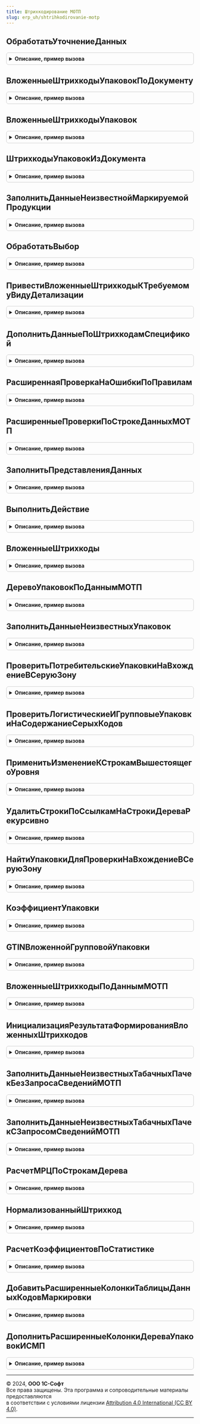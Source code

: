 ```yaml
---
title: Штрихкодирование МОТП
slug: erp_uh/shtrihkodirovanie-motp
---
```



## ОбработатьУточнениеДанных
<details style="margin: 1em 0; padding: 0.5em; border: 1px solid #ccc; border-radius: 6px;">

<summary style="font-weight: bold; cursor: pointer;">Описание, пример вызова</summary>

```bsl

// Заполняет поля данных штрихкода, используемые подсистемой МОТП, после уточнения данных:
//  * Выбор вида и типа упаковки (пачка/блок), если ранее он не распознан, по коэффициенту вложенности (количеству пачек)
//  * По виду упаковки и коэффициенту указание количества пачек и блоков.
//
// Параметры:
//  ДанныеШтрихкода - Структура - текущие данные штрихкода
//  ДанныеВыбора    - Структура - данные уточнения номенклатуры
//  ПараметрыСканирования - (См. ШтрихкодированиеОбщегоНазначенияИСКлиент.ПараметрыСканирования).
//  РезультатОбработки    - Структура - Результат обработки штрихкода.
Процедура ОбработатьУточнениеДанных(ДанныеШтрихкода, ДанныеВыбора, ПараметрыСканирования, РезультатОбработки) Экспорт
```

Пример вызова
```bsl
ШтрихкодированиеМОТП.ОбработатьУточнениеДанных(ДанныеШтрихкода, ДанныеВыбора, ПараметрыСканирования, РезультатОбработки) 
```
</details>

## ВложенныеШтрихкодыУпаковокПоДокументу
<details style="margin: 1em 0; padding: 0.5em; border: 1px solid #ccc; border-radius: 6px;">

<summary style="font-weight: bold; cursor: pointer;">Описание, пример вызова</summary>

```bsl

// Формирует структуру вложенных штрихкодов по ссылке на документ.
//
// Параметры:
//  ДокументСсылка - ДокументСсылка - Ссылка на документ.
//  Детализация - ПеречислениеСсылка.ДетализацияСтруктурыХраненияИС - Детализация, с которой
//                           требуется сформировать вложенные штрихкоды.
//  ПараметрыСканирования - (См. ШтрихкодированиеОбщегоНазначенияИСКлиент.ПараметрыСканирования).
//  СортироватьДанные - Булево - Необходимость сортировки данных дерева.
// Возвращаемое значение:
//  (См. ИнициализацияВложенныхШтрихкодов).
Функция ВложенныеШтрихкодыУпаковокПоДокументу(ДокументСсылка, ПараметрыСканирования, СортироватьДанные = Ложь) Экспорт
```

Пример вызова
```bsl
Результат = ШтрихкодированиеМОТП.ВложенныеШтрихкодыУпаковокПоДокументу(ДокументСсылка, ПараметрыСканирования, СортироватьДанные);
```
</details>

## ВложенныеШтрихкодыУпаковок
<details style="margin: 1em 0; padding: 0.5em; border: 1px solid #ccc; border-radius: 6px;">

<summary style="font-weight: bold; cursor: pointer;">Описание, пример вызова</summary>

```bsl

// Формирует структуру вложенных штрихкодов по ссылке на документ.
//
// Параметры:
//  ШтрихкодыУпаковок - Массив из Структура - Описание:
// * ШтрихкодУпаковки - СправочникСсылка.ШтрихкодыУпаковокТоваров - Ссылка на элемент справочника.
// * Штрихкод - Строка - Код маркировки.
//  Детализация - ПеречислениеСсылка.ДетализацияСтруктурыХраненияИС - Детализация, с которой
//                           требуется сформировать вложенные штрихкоды.
//  ПараметрыСканирования - (См. ШтрихкодированиеОбщегоНазначенияИСКлиент.ПараметрыСканирования).
//  СортироватьДанные - Булево - Необходимость сортировки данных дерева.
// Возвращаемое значение:
//  (См. ИнициализацияВложенныхШтрихкодов).
Функция ВложенныеШтрихкодыУпаковок(ШтрихкодыУпаковок, ПараметрыСканирования, СортироватьДанные = Ложь) Экспорт
```

Пример вызова
```bsl
Результат = ШтрихкодированиеМОТП.ВложенныеШтрихкодыУпаковок(ШтрихкодыУпаковок, ПараметрыСканирования, СортироватьДанные);
```
</details>

## ШтрихкодыУпаковокИзДокумента
<details style="margin: 1em 0; padding: 0.5em; border: 1px solid #ccc; border-radius: 6px;">

<summary style="font-weight: bold; cursor: pointer;">Описание, пример вызова</summary>

```bsl

Функция ШтрихкодыУпаковокИзДокумента(Знач ДокументСсылка, Знач ПараметрыСканирования) Экспорт
```

Пример вызова
```bsl
Результат = ШтрихкодированиеМОТП.ШтрихкодыУпаковокИзДокумента(ДокументСсылка, ПараметрыСканирования) 
```
</details>

## ЗаполнитьДанныеНеизвестнойМаркируемойПродукции
<details style="margin: 1em 0; padding: 0.5em; border: 1px solid #ccc; border-radius: 6px;">

<summary style="font-weight: bold; cursor: pointer;">Описание, пример вызова</summary>

```bsl

// Формирует данные по неизвестным кодам табачных пачек и заполняет данные по штрихкодам.
//
// Параметры:
//  ДанныеПоШтрихкодам - (См. ШтрихкодированиеОбщегоНазначенияИС.ИнициализацияДанныхПоШтрихкодам).
//  ПараметрыСканирования - (См. ШтрихкодированиеОбщегоНазначенияИСКлиент.ПараметрыСканирования).
Процедура ЗаполнитьДанныеНеизвестнойМаркируемойПродукции(ДанныеПоШтрихкодам, ПараметрыСканирования) Экспорт
```

Пример вызова
```bsl
ШтрихкодированиеМОТП.ЗаполнитьДанныеНеизвестнойМаркируемойПродукции(ДанныеПоШтрихкодам, ПараметрыСканирования) 
```
</details>

## ОбработатьВыбор
<details style="margin: 1em 0; padding: 0.5em; border: 1px solid #ccc; border-radius: 6px;">

<summary style="font-weight: bold; cursor: pointer;">Описание, пример вызова</summary>

```bsl

// Выполняет обработку выбора пользователем уточняющей информации.
//
// Параметры:
//  Форма - ФормаКлиентскогоПриложения - Форма, для которой требуется обработка штрихкодов.
//  ИмяЭлементаВыбора - Строка - Идентификатор операции.
//  РезультатВыбора - Структура - Результат выбора данных пользователем.
//  РезультатОбработкиШтрихкода - (См. ШтрихкодированиеОбщегоНазначенияИС.ИнициализироватьРезультатОбработкиШтрихкода).
//  КэшированныеЗначения - Структура - закэшированные данные формы.
// Возвращаемое значение:
//  (См. ШтрихкодированиеОбщегоНазначенияИС.ИнициализироватьРезультатОбработкиШтрихкода).
Функция ОбработатьВыбор(Форма, ИмяЭлементаВыбора, РезультатВыбора, РезультатОбработкиШтрихкода, КэшированныеЗначения) Экспорт
```

Пример вызова
```bsl
Результат = ШтрихкодированиеМОТП.ОбработатьВыбор(Форма, ИмяЭлементаВыбора, РезультатВыбора, РезультатОбработкиШтрихкода, КэшированныеЗначения) 
```
</details>

## ПривестиВложенныеШтрихкодыКТребуемомуВидуДетализации
<details style="margin: 1em 0; padding: 0.5em; border: 1px solid #ccc; border-radius: 6px;">

<summary style="font-weight: bold; cursor: pointer;">Описание, пример вызова</summary>

```bsl

// Приводит дерево упаковок и таблицу маркированные товары к детализации, которая указана в параметрах сканирования.
//
// Параметры:
//  ВложенныеШтрихкоды - Структура - Включает в себя таблицу значений "Маркированные товары" и "Дерево упаковок".
//  ПараметрыСканирования - См. ШтрихкодированиеОбщегоНазначенияИСКлиент.ПараметрыСканирования.
//  ДанныеКодовМаркировки - Неопределено, ТаблицаЗначений - связанные данные кодов маркировки.
Процедура ПривестиВложенныеШтрихкодыКТребуемомуВидуДетализации(ВложенныеШтрихкоды, ПараметрыСканирования, ДанныеКодовМаркировки = Неопределено) Экспорт
```

Пример вызова
```bsl
ШтрихкодированиеМОТП.ПривестиВложенныеШтрихкодыКТребуемомуВидуДетализации(ВложенныеШтрихкоды, ПараметрыСканирования, ДанныеКодовМаркировки);
```
</details>

## ДополнитьДанныеПоШтрихкодамСпецификой
<details style="margin: 1em 0; padding: 0.5em; border: 1px solid #ccc; border-radius: 6px;">

<summary style="font-weight: bold; cursor: pointer;">Описание, пример вызова</summary>

```bsl

// Дополнение полученных данных штрихкодов данными, которые актуальны для табачной продукции.
//
// Параметры:
//  ДанныеПоШтрихкодам    - (См. ШтрихкодированиеОбщегоНазначенияИС.ИнициализацияДанныхПоШтрихкодам).
//  ПараметрыСканирования - (См. ШтрихкодированиеОбщегоНазначенияИСКлиент.ПараметрыСканирования).
//  ПараметрыДополнения   - Неопределено - Поддержка обратной совместимости.
//                        - см. ШтрихкодированиеОбщегоНазначенияИС.ПараметрыДополненияВложенныхШтрихкодовУпаковок.
Процедура ДополнитьДанныеПоШтрихкодамСпецификой(ДанныеПоШтрихкодам, ПараметрыСканирования, ПараметрыДополнения = Неопределено) Экспорт
```

Пример вызова
```bsl
ШтрихкодированиеМОТП.ДополнитьДанныеПоШтрихкодамСпецификой(ДанныеПоШтрихкодам, ПараметрыСканирования, ПараметрыДополнения);
```
</details>

## РасширеннаяПроверкаНаОшибкиПоПравилам
<details style="margin: 1em 0; padding: 0.5em; border: 1px solid #ccc; border-radius: 6px;">

<summary style="font-weight: bold; cursor: pointer;">Описание, пример вызова</summary>

```bsl

Процедура РасширеннаяПроверкаНаОшибкиПоПравилам(ДанныеПоШтрихкодам, ПравилаПроверкиНаОшибки, ПараметрыСканирования, ЕстьОшибки) Экспорт
```

Пример вызова
```bsl
ШтрихкодированиеМОТП.РасширеннаяПроверкаНаОшибкиПоПравилам(ДанныеПоШтрихкодам, ПравилаПроверкиНаОшибки, ПараметрыСканирования, ЕстьОшибки) 
```
</details>

## РасширенныеПроверкиПоСтрокеДанныхМОТП
<details style="margin: 1em 0; padding: 0.5em; border: 1px solid #ccc; border-radius: 6px;">

<summary style="font-weight: bold; cursor: pointer;">Описание, пример вызова</summary>

```bsl

Процедура РасширенныеПроверкиПоСтрокеДанныхМОТП(СтрокаДанных, ПравилаПроверкиНаОшибки, ПараметрыСканирования, ЕстьОшибки) Экспорт
```

Пример вызова
```bsl
ШтрихкодированиеМОТП.РасширенныеПроверкиПоСтрокеДанныхМОТП(СтрокаДанных, ПравилаПроверкиНаОшибки, ПараметрыСканирования, ЕстьОшибки) 
```
</details>

## ЗаполнитьПредставленияДанных
<details style="margin: 1em 0; padding: 0.5em; border: 1px solid #ccc; border-radius: 6px;">

<summary style="font-weight: bold; cursor: pointer;">Описание, пример вызова</summary>

```bsl

// Заполняет представления статусов, владельцев и прочую дополнительную информацию
//
// Параметры:
//  ДанныеПоШтрихкодам - (См. ШтрихкодированиеОбщегоНазначенияИС.ИнициализацияДанныхПоШтрихкодам).
//  ПараметрыСканирования - (См. ШтрихкодированиеОбщегоНазначенияИСКлиент.ПараметрыСканирования).
Процедура ЗаполнитьПредставленияДанных(ДанныеПоШтрихкодам, ПараметрыСканирования) Экспорт
```

Пример вызова
```bsl
ШтрихкодированиеМОТП.ЗаполнитьПредставленияДанных(ДанныеПоШтрихкодам, ПараметрыСканирования) 
```
</details>

## ВыполнитьДействие
<details style="margin: 1em 0; padding: 0.5em; border: 1px solid #ccc; border-radius: 6px;">

<summary style="font-weight: bold; cursor: pointer;">Описание, пример вызова</summary>

```bsl

// Реализует обработку действий пользователя. Возвращает результат обработки.
//
// Параметры:
//  Форма - ФормаКлиентскогоПриложения - Форма
//  Действие - Строка - Идентификатор действия.
//  Параметры - (См. ШтрихкодированиеОбщегоНазначенияИС.ИнициализироватьПараметрыОбработкиВыбора).
// Возвращаемое значение:
//  (См. ШтрихкодированиеОбщегоНазначенияИС.ИнициализироватьРезультатОбработкиШтрихкода).
Функция ВыполнитьДействие(Форма, Действие, Параметры) Экспорт
```

Пример вызова
```bsl
Результат = ШтрихкодированиеМОТП.ВыполнитьДействие(Форма, Действие, Параметры) 
```
</details>

## ВложенныеШтрихкоды
<details style="margin: 1em 0; padding: 0.5em; border: 1px solid #ccc; border-radius: 6px;">

<summary style="font-weight: bold; cursor: pointer;">Описание, пример вызова</summary>

```bsl

// Возвращает структуру "ВложенныеШтрихкоды" по коллекции кодов марок. Для марок табачных пачек так же формируется дерево
// упаковок. Неизвестные марки будут созданы в базе.
//
// Параметры:
//  ДанныеШтрихкодовСписок - Массив из Структура:
//   * Штрихкод - Строка - Штрихкод
//   * Количество - Число - Количество
//  ПараметрыСканирования - См. ШтрихкодированиеОбщегоНазначенияИСКлиент.ПараметрыСканирования
//  ДляУпаковокТребоватьПодключениеМОТП - Булево - Требовать подключение МОТП для упаковок, если ранее не было проверено
//                                                 наличие данных для построения структуры без обращения к сервису.
//  СортироватьДанные - Булево - Необходимость сортировки данных дерева
// Возвращаемое значение:
//  См. ИнициализацияРезультатаФормированияВложенныхШтрихкодов
Функция ВложенныеШтрихкоды(ДанныеШтрихкодовСписок, ПараметрыСканирования, ДляУпаковокТребоватьПодключениеМОТП = Истина, СортироватьДанные = Ложь) Экспорт
```

Пример вызова
```bsl
Результат = ШтрихкодированиеМОТП.ВложенныеШтрихкоды(ДанныеШтрихкодовСписок, ПараметрыСканирования, ДляУпаковокТребоватьПодключениеМОТП, СортироватьДанные);
```
</details>

## ДеревоУпаковокПоДаннымМОТП
<details style="margin: 1em 0; padding: 0.5em; border: 1px solid #ccc; border-radius: 6px;">

<summary style="font-weight: bold; cursor: pointer;">Описание, пример вызова</summary>

```bsl

// Выполняет запрос в МОТП, на основании которого формирует "ВложенныеШтрихкоды".
//
// Параметры:
//  МассивСтрокТаблицы - Массив из См. ШтрихкодированиеОбщегоНазначенияИС.ИнициализацияТаблицыДанныхКодовМаркировки.
//  ПараметрыСканирования - (См. ШтрихкодированиеОбщегоНазначенияИСКлиент.ПараметрыСканирования).
//  ТребуемаяДетализация - ПеречислениеСсылка.ДетализацияСтруктурыХраненияИС - Требуемая детализация
// Возвращаемое значение:
//  Структура - Описание:
// * ТекстОшибки - Строка - Текст ошибки получения данных из МОТП.
// * ЕстьОшибки - Булево - Истина, если возникла ошибка при попытке получения данных из МОТП.
// * ВложенныеШтрихкоды - Неопределено, Структура - Включает в себя дерево упаковок и маркированные товары.
Функция ДеревоУпаковокПоДаннымМОТП(МассивСтрокТаблицы, ПараметрыСканирования, ТребуемаяДетализация = Неопределено) Экспорт
```

Пример вызова
```bsl
Результат = ШтрихкодированиеМОТП.ДеревоУпаковокПоДаннымМОТП(МассивСтрокТаблицы, ПараметрыСканирования, ТребуемаяДетализация);
```
</details>

## ЗаполнитьДанныеНеизвестныхУпаковок
<details style="margin: 1em 0; padding: 0.5em; border: 1px solid #ccc; border-radius: 6px;">

<summary style="font-weight: bold; cursor: pointer;">Описание, пример вызова</summary>

```bsl

// Получает данные из государтсвенных информационных систем и заполняет данные для упаковок, о которых нет никакой
// информации в справочнике Штрихкоды упаковок.
//
// Параметры:
//  ДанныеПоШтрихкодам - (См. ШтрихкодированиеОбщегоНазначенияИС.ИнициализацияДанныхПоШтрихкодам).
//  ПараметрыСканирования - (См. ШтрихкодированиеОбщегоНазначенияИСКлиент.ПараметрыСканирования).
Процедура ЗаполнитьДанныеНеизвестныхУпаковок(ДанныеПоШтрихкодам, ПараметрыСканирования) Экспорт
```

Пример вызова
```bsl
ШтрихкодированиеМОТП.ЗаполнитьДанныеНеизвестныхУпаковок(ДанныеПоШтрихкодам, ПараметрыСканирования) 
```
</details>

## ПроверитьПотребительскиеУпаковкиНаВхождениеВСеруюЗону
<details style="margin: 1em 0; padding: 0.5em; border: 1px solid #ccc; border-radius: 6px;">

<summary style="font-weight: bold; cursor: pointer;">Описание, пример вызова</summary>

```bsl

Функция ПроверитьПотребительскиеУпаковкиНаВхождениеВСеруюЗону(ЭлементыДанных, ПараметрыСканирования) Экспорт
```

Пример вызова
```bsl
Результат = ШтрихкодированиеМОТП.ПроверитьПотребительскиеУпаковкиНаВхождениеВСеруюЗону(ЭлементыДанных, ПараметрыСканирования));
```
</details>

## ПроверитьЛогистическиеИГрупповыеУпаковкиНаСодержаниеСерыхКодов
<details style="margin: 1em 0; padding: 0.5em; border: 1px solid #ccc; border-radius: 6px;">

<summary style="font-weight: bold; cursor: pointer;">Описание, пример вызова</summary>

```bsl

Функция ПроверитьЛогистическиеИГрупповыеУпаковкиНаСодержаниеСерыхКодов(Результат, ДанныеКодовМаркировки, ПараметрыСканирования) Экспорт
```

Пример вызова
```bsl
Результат = ШтрихкодированиеМОТП.ПроверитьЛогистическиеИГрупповыеУпаковкиНаСодержаниеСерыхКодов(Результат, ДанныеКодовМаркировки, ПараметрыСканирования));
```
</details>

## ПрименитьИзменениеКСтрокамВышестоящегоУровня
<details style="margin: 1em 0; padding: 0.5em; border: 1px solid #ccc; border-radius: 6px;">

<summary style="font-weight: bold; cursor: pointer;">Описание, пример вызова</summary>

```bsl

Процедура ПрименитьИзменениеКСтрокамВышестоящегоУровня(СтрокаДерева, ИзменениеКоличествоПотребительскихУпаковок, ОчиститьГрупповыеУпаковки, КандидатыВСеруюЗону) Экспорт
```

Пример вызова
```bsl
ШтрихкодированиеМОТП.ПрименитьИзменениеКСтрокамВышестоящегоУровня(СтрокаДерева, ИзменениеКоличествоПотребительскихУпаковок, ОчиститьГрупповыеУпаковки, КандидатыВСеруюЗону));
```
</details>

## УдалитьСтрокиПоСсылкамНаСтрокиДереваРекурсивно
<details style="margin: 1em 0; padding: 0.5em; border: 1px solid #ccc; border-radius: 6px;">

<summary style="font-weight: bold; cursor: pointer;">Описание, пример вызова</summary>

```bsl

Процедура УдалитьСтрокиПоСсылкамНаСтрокиДереваРекурсивно(СтрокаДерева, ДанныеКодовМаркировки) Экспорт
```

Пример вызова
```bsl
ШтрихкодированиеМОТП.УдалитьСтрокиПоСсылкамНаСтрокиДереваРекурсивно(СтрокаДерева, ДанныеКодовМаркировки) 
```
</details>

## НайтиУпаковкиДляПроверкиНаВхождениеВСеруюЗону
<details style="margin: 1em 0; padding: 0.5em; border: 1px solid #ccc; border-radius: 6px;">

<summary style="font-weight: bold; cursor: pointer;">Описание, пример вызова</summary>

```bsl

Процедура НайтиУпаковкиДляПроверкиНаВхождениеВСеруюЗону(СтрокаДерева, КандидатыВСеруюЗону, СтандартнаяВложенностьУпаковок, ПараметрыСканирования) Экспорт
```

Пример вызова
```bsl
ШтрихкодированиеМОТП.НайтиУпаковкиДляПроверкиНаВхождениеВСеруюЗону(СтрокаДерева, КандидатыВСеруюЗону, СтандартнаяВложенностьУпаковок, ПараметрыСканирования));
```
</details>

## КоэффициентУпаковки
<details style="margin: 1em 0; padding: 0.5em; border: 1px solid #ccc; border-radius: 6px;">

<summary style="font-weight: bold; cursor: pointer;">Описание, пример вызова</summary>

```bsl

Функция КоэффициентУпаковки(СтрокаДерева, СтандартнаяВложенностьУпаковок) Экспорт
```

Пример вызова
```bsl
Результат = ШтрихкодированиеМОТП.КоэффициентУпаковки(СтрокаДерева, СтандартнаяВложенностьУпаковок));
```
</details>

## GTINВложеннойГрупповойУпаковки
<details style="margin: 1em 0; padding: 0.5em; border: 1px solid #ccc; border-radius: 6px;">

<summary style="font-weight: bold; cursor: pointer;">Описание, пример вызова</summary>

```bsl

Функция GTINВложеннойГрупповойУпаковки(СтрокаДерева) Экспорт
```

Пример вызова
```bsl
Результат = ШтрихкодированиеМОТП.GTINВложеннойГрупповойУпаковки(СтрокаДерева));
```
</details>

## ВложенныеШтрихкодыПоДаннымМОТП
<details style="margin: 1em 0; padding: 0.5em; border: 1px solid #ccc; border-radius: 6px;">

<summary style="font-weight: bold; cursor: pointer;">Описание, пример вызова</summary>

```bsl

// Формирует вложенные штрихкоды по данным, полученным в системе МОТП.
//
// Параметры:
//  ДанныеШтрихкодовСписок - Массив из Структура - Описание:
// * Штрихкод - Строка - Код маркировки.
// * Количество - Число - Количество.
//  ПараметрыСканирования - Структура - Описание:
// Возвращаемое значение:
//  Структура - (См. ИнициализацияФормированияПолученияВложенныхШтрихкодов).
Функция ВложенныеШтрихкодыПоДаннымМОТП(ДанныеШтрихкодовСписок, ПараметрыСканирования) Экспорт
```

Пример вызова
```bsl
Результат = ШтрихкодированиеМОТП.ВложенныеШтрихкодыПоДаннымМОТП(ДанныеШтрихкодовСписок, ПараметрыСканирования));
```
</details>

## ИнициализацияРезультатаФормированияВложенныхШтрихкодов
<details style="margin: 1em 0; padding: 0.5em; border: 1px solid #ccc; border-radius: 6px;">

<summary style="font-weight: bold; cursor: pointer;">Описание, пример вызова</summary>

```bsl

// Инициализирует результат формирования вложенных штрихкодов по кодам маркировки МОТП.
//
// Возвращаемое значение:
//  Структура - Описание:
// * ВложенныеШтрихкоды - Структура - Описание:
// * ЕстьОшибки - Булево - Истина, если есть ошибки.
// * ТекстОшибки - Строка - Описание ошибки.
// * ТребуетсяОбновлениеКлючаСессии - Булево - Истина, если требуется авторизация.
Функция ИнициализацияРезультатаФормированияВложенныхШтрихкодов() Экспорт
```

Пример вызова
```bsl
Результат = ШтрихкодированиеМОТП.ИнициализацияРезультатаФормированияВложенныхШтрихкодов());
```
</details>

## ЗаполнитьДанныеНеизвестныхТабачныхПачекБезЗапросаСведенийМОТП
<details style="margin: 1em 0; padding: 0.5em; border: 1px solid #ccc; border-radius: 6px;">

<summary style="font-weight: bold; cursor: pointer;">Описание, пример вызова</summary>

```bsl

// Дополняет данные по штрихкодам информацией по табачным пачкам без запроса сведений из МОТП.
//
// Параметры:
//  ДанныеПоШтрихкодам - (См. ШтрихкодированиеОбщегоНазначенияИС.ИнициализацияДанныхПоШтрихкодам).
//  ПараметрыСканирования - (См. ШтрихкодированиеОбщегоНазначенияИСКлиент.ПараметрыСканирования).
Процедура ЗаполнитьДанныеНеизвестныхТабачныхПачекБезЗапросаСведенийМОТП(ДанныеПоШтрихкодам, ПараметрыСканирования) Экспорт
```

Пример вызова
```bsl
ШтрихкодированиеМОТП.ЗаполнитьДанныеНеизвестныхТабачныхПачекБезЗапросаСведенийМОТП(ДанныеПоШтрихкодам, ПараметрыСканирования));
```
</details>

## ЗаполнитьДанныеНеизвестныхТабачныхПачекСЗапросомСведенийМОТП
<details style="margin: 1em 0; padding: 0.5em; border: 1px solid #ccc; border-radius: 6px;">

<summary style="font-weight: bold; cursor: pointer;">Описание, пример вызова</summary>

```bsl

// Запрашивает сведения из МОТП по кодам марировки табачных пачек. Дополняет данные по штрихкодам полученными сведениями.
//
// Параметры:
//  ДанныеПоШтрихкодам - (См. ШтрихкодированиеОбщегоНазначенияИС.ИнициализацияДанныхПоШтрихкодам).
//  ПараметрыСканирования - (См. ШтрихкодированиеОбщегоНазначенияИСКлиент.ПараметрыСканирования).
Процедура ЗаполнитьДанныеНеизвестныхТабачныхПачекСЗапросомСведенийМОТП(ДанныеПоШтрихкодам, ПараметрыСканирования) Экспорт
```

Пример вызова
```bsl
ШтрихкодированиеМОТП.ЗаполнитьДанныеНеизвестныхТабачныхПачекСЗапросомСведенийМОТП(ДанныеПоШтрихкодам, ПараметрыСканирования));
```
</details>

## РасчетМРЦПоСтрокамДерева
<details style="margin: 1em 0; padding: 0.5em; border: 1px solid #ccc; border-radius: 6px;">

<summary style="font-weight: bold; cursor: pointer;">Описание, пример вызова</summary>

```bsl

// Расчитывает МРЦ по строкам дерева по групповой упаковке в родительской строке.
//
// Параметры:
// 	ВычисляемыеСтроки - Массив из СтрокаДереваЗначений - данные для расчета МРЦ по строкам.
Процедура РасчетМРЦПоСтрокамДерева(ВычисляемыеСтроки) Экспорт
```

Пример вызова
```bsl
ШтрихкодированиеМОТП.РасчетМРЦПоСтрокамДерева(ВычисляемыеСтроки) 
```
</details>

## НормализованныйШтрихкод
<details style="margin: 1em 0; padding: 0.5em; border: 1px solid #ccc; border-radius: 6px;">

<summary style="font-weight: bold; cursor: pointer;">Описание, пример вызова</summary>

```bsl

Функция НормализованныйШтрихкод(Штрихкод, ВидПродукции, КэшДанныхРазбора = Неопределено, ПользовательскиеПараметрыРазбора = Неопределено) Экспорт
```

Пример вызова
```bsl
Результат = ШтрихкодированиеМОТП.НормализованныйШтрихкод(Штрихкод, ВидПродукции, КэшДанныхРазбора, ПользовательскиеПараметрыРазбора);
```
</details>

## РасчетКоэффициентовПоСтатистике
<details style="margin: 1em 0; padding: 0.5em; border: 1px solid #ccc; border-radius: 6px;">

<summary style="font-weight: bold; cursor: pointer;">Описание, пример вызова</summary>

```bsl

Процедура РасчетКоэффициентовПоСтатистике(ДеревоУпаковок, УточнениеКоэффициентовУпаковок, ПараметрыСканирования) Экспорт
```

Пример вызова
```bsl
ШтрихкодированиеМОТП.РасчетКоэффициентовПоСтатистике(ДеревоУпаковок, УточнениеКоэффициентовУпаковок, ПараметрыСканирования) 
```
</details>

## ДобавитьРасширенныеКолонкиТаблицыДанныхКодовМаркировки
<details style="margin: 1em 0; padding: 0.5em; border: 1px solid #ccc; border-radius: 6px;">

<summary style="font-weight: bold; cursor: pointer;">Описание, пример вызова</summary>

```bsl

Процедура ДобавитьРасширенныеКолонкиТаблицыДанныхКодовМаркировки(ПараметрыСканирования, ОбязательныеКолонки) Экспорт
```

Пример вызова
```bsl
ШтрихкодированиеМОТП.ДобавитьРасширенныеКолонкиТаблицыДанныхКодовМаркировки(ПараметрыСканирования, ОбязательныеКолонки) 
```
</details>

## ДополнитьРасширенныеКолонкиДереваУпаковокИСМП
<details style="margin: 1em 0; padding: 0.5em; border: 1px solid #ccc; border-radius: 6px;">

<summary style="font-weight: bold; cursor: pointer;">Описание, пример вызова</summary>

```bsl

Процедура ДополнитьРасширенныеКолонкиДереваУпаковокИСМП(КоллекцияДополнительныхКолонок) Экспорт
```

Пример вызова
```bsl
ШтрихкодированиеМОТП.ДополнитьРасширенныеКолонкиДереваУпаковокИСМП(КоллекцияДополнительныхКолонок) 
```
</details>

---

© 2024, **ООО 1С-Софт**  
Все права защищены. Эта программа и сопроводительные материалы предоставляются  
в соответствии с условиями лицензии [Attribution 4.0 International (CC BY 4.0)](https://creativecommons.org/licenses/by/4.0/legalcode).

---
